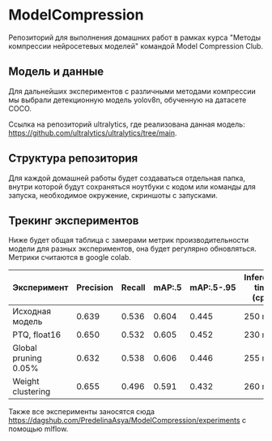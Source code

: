 # ModelCompression

Репозиторий для выполнения домашних работ в рамках курса "Методы компрессии нейросетевых моделей" командой Model Compression Club.

## Модель и данные

Для дальнейших экспериментов с различными методами компрессии мы выбрали детекционную модель yolov8n, обученную на датасете COCO.

Ссылка на репозиторий ultralytics, где реализована данная модель: https://github.com/ultralytics/ultralytics/tree/main.

## Структура репозитория

Для каждой домашней работы будет создаваться отдельная папка, внутри которой будут сохраняться ноутбуки с кодом или команды для запуска, необходимое окружение, скриншоты с запусками.

## Трекинг экспериментов

Ниже будет общая таблица с замерами метрик производительности модели для разных экспериментов, она будет регулярно обновляться. Метрики считаются в google colab.

| **Эксперимент** 	    | **Precision** 	 | **Recall** 	 | **mAP:.5** 	| **mAP:.5-.95** 	| **Inference time (cpu)** 	 | **Model size** |
|----------------------|-----------|---------|--	|--	|------------------------|----------------|
| Исходная модель 	    |  0.639	        | 0.536 	 |  0.604	|  0.445	| 250 ms 	               | 12.08          |
| PTQ, float16         |  	 0.650       | 	   0.532 |  0.605	|  0.452	| 230 ms 	               | 12.08          |
| Global pruning 0.05% | 0.632	   | 0.538	  | 0.606 	| 0.446 	| 255 ms 	               | 12.08          | 
| Weight clustering    | 0.655 	   | 0.496	   | 0.591 	| 0.432 	| 260 ms                 | 12.02          |

Также все эксперименты заносятся сюда https://dagshub.com/PredelinaAsya/ModelCompression/experiments с помощью mlflow.